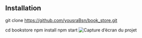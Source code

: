 ## Installation

git clone https://github.com/yousraBsn/book_store.git 

cd bookstore 
npm install
npm start
![Capture d’écran du projet](https://github.com/user-attachments/assets/ce271fc8-41ff-467b-8350-464454e11b5c)
